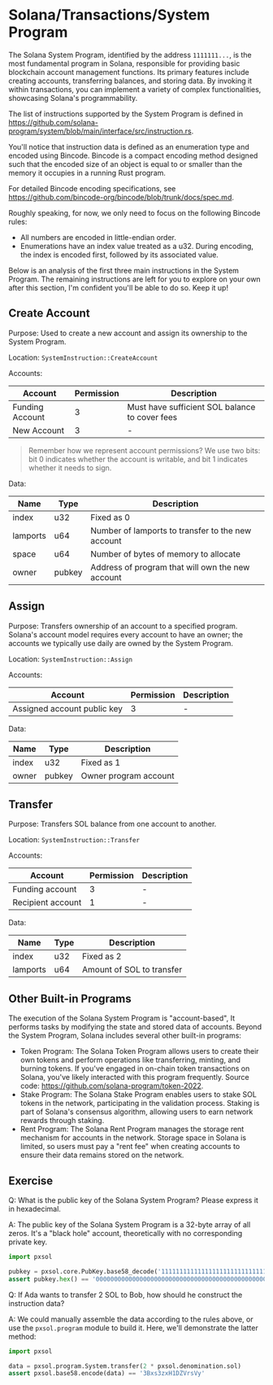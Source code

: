# Solana/Transactions/System Program

The Solana System Program, identified by the address `1111111...`, is the most fundamental program in Solana, responsible for providing basic blockchain account management functions. Its primary features include creating accounts, transferring balances, and storing data. By invoking it within transactions, you can implement a variety of complex functionalities, showcasing Solana's programmability.

The list of instructions supported by the System Program is defined in <https://github.com/solana-program/system/blob/main/interface/src/instruction.rs>.

You'll notice that instruction data is defined as an enumeration type and encoded using Bincode. Bincode is a compact encoding method designed such that the encoded size of an object is equal to or smaller than the memory it occupies in a running Rust program.

For detailed Bincode encoding specifications, see <https://github.com/bincode-org/bincode/blob/trunk/docs/spec.md>.

Roughly speaking, for now, we only need to focus on the following Bincode rules:

- All numbers are encoded in little-endian order.
- Enumerations have an index value treated as a u32. During encoding, the index is encoded first, followed by its associated value.

Below is an analysis of the first three main instructions in the System Program. The remaining instructions are left for you to explore on your own after this section, I'm confident you'll be able to do so. Keep it up!

## Create Account

Purpose: Used to create a new account and assign its ownership to the System Program.

Location: `SystemInstruction::CreateAccount`

Accounts:

|     Account     | Permission |                  Description                   |
| --------------- | ---------- | ---------------------------------------------- |
| Funding Account | 3          | Must have sufficient SOL balance to cover fees |
| New Account     | 3          | -                                              |

> Remember how we represent account permissions? We use two bits: bit 0 indicates whether the account is writable, and bit 1 indicates whether it needs to sign.

Data:

|   Name   |  Type  |                    Description                    |
| -------- | ------ | ------------------------------------------------- |
| index    | u32    | Fixed as 0                                        |
| lamports | u64    | Number of lamports to transfer to the new account |
| space    | u64    | Number of bytes of memory to allocate             |
| owner    | pubkey | Address of program that will own the new account  |

## Assign

Purpose: Transfers ownership of an account to a specified program. Solana's account model requires every account to have an owner; the accounts we typically use daily are owned by the System Program.

Location: `SystemInstruction::Assign`

Accounts:

|           Account           | Permission | Description |
| --------------------------- | ---------- | ----------- |
| Assigned account public key | 3          | -           |

Data:

| Name  |  Type  |      Description      |
| ----- | ------ | --------------------- |
| index | u32    | Fixed as 1            |
| owner | pubkey | Owner program account |

## Transfer

Purpose: Transfers SOL balance from one account to another.

Location: `SystemInstruction::Transfer`

Accounts:

|      Account      | Permission | Description |
| ----------------- | ---------- | ----------- |
| Funding account   | 3          | -           |
| Recipient account | 1          | -           |

Data:

|   Name   | Type |        Description        |
| -------- | ---- | ------------------------- |
| index    | u32  | Fixed as 2                |
| lamports | u64  | Amount of SOL to transfer |

## Other Built-in Programs

The execution of the Solana System Program is "account-based", It performs tasks by modifying the state and stored data of accounts. Beyond the System Program, Solana includes several other built-in programs:

- Token Program: The Solana Token Program allows users to create their own tokens and perform operations like transferring, minting, and burning tokens. If you've engaged in on-chain token transactions on Solana, you've likely interacted with this program frequently. Source code: <https://github.com/solana-program/token-2022>.
- Stake Program: The Solana Stake Program enables users to stake SOL tokens in the network, participating in the validation process. Staking is part of Solana's consensus algorithm, allowing users to earn network rewards through staking.
- Rent Program: The Solana Rent Program manages the storage rent mechanism for accounts in the network. Storage space in Solana is limited, so users must pay a "rent fee" when creating accounts to ensure their data remains stored on the network.

## Exercise

Q: What is the public key of the Solana System Program? Please express it in hexadecimal.

A: The public key of the Solana System Program is a 32-byte array of all zeros. It's a "black hole" account, theoretically with no corresponding private key.

```py
import pxsol

pubkey = pxsol.core.PubKey.base58_decode('11111111111111111111111111111111')
assert pubkey.hex() == '0000000000000000000000000000000000000000000000000000000000000000'
```

Q: If Ada wants to transfer 2 SOL to Bob, how should he construct the instruction data?

A: We could manually assemble the data according to the rules above, or use the `pxsol.program` module to build it. Here, we'll demonstrate the latter method:

```py
import pxsol

data = pxsol.program.System.transfer(2 * pxsol.denomination.sol)
assert pxsol.base58.encode(data) == '3Bxs3zxH1DZVrsVy'
```
